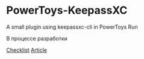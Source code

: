 # PowerToys-KeepassXC
A small plugin using keepassxc-cli in PowerToys Run

В процессе разработки

[Checklist](https://github.com/microsoft/PowerToys/blob/main/doc/devdocs/modules/launcher/new-plugin-checklist.md)
[Article](https://conductofcode.io/post/creating-custom-powertoys-run-plugins/)